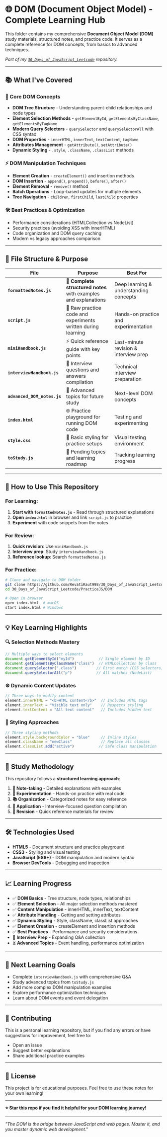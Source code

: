 # 🌐 DOM (Document Object Model) - Complete Learning Hub

This folder contains my comprehensive **Document Object Model (DOM)** study materials, structured notes, and practice code. It serves as a complete reference for DOM concepts, from basics to advanced techniques.

*Part of my [`30_Days_of_JavaScript_Leetcode`](https://github.com/RevatiRaut998/30_Days_of_JavaScript_Leetcode) repository.*

---

## 📚 What I've Covered

### 🎯 Core DOM Concepts
- **DOM Tree Structure** - Understanding parent-child relationships and node types
- **Element Selection Methods** - `getElementById`, `getElementsByClassName`, `getElementsByTagName`
- **Modern Query Selectors** - `querySelector` and `querySelectorAll` with CSS syntax
- **DOM Properties** - `innerHTML`, `innerText`, `textContent`, `tagName`
- **Attributes Management** - `getAttribute()`, `setAttribute()`
- **Dynamic Styling** - `.style`, `.className`, `.classList` methods

### ⚡ DOM Manipulation Techniques  
- **Element Creation** - `createElement()` and insertion methods
- **DOM Insertion** - `append()`, `prepend()`, `before()`, `after()`
- **Element Removal** - `remove()` method
- **Batch Operations** - Loop-based updates for multiple elements
- **Tree Navigation** - `children`, `firstChild`, `lastChild` properties

### 🛠️ Best Practices & Optimization
- Performance considerations (HTMLCollection vs NodeList)
- Security practices (avoiding XSS with innerHTML)
- Code organization and DOM query caching
- Modern vs legacy approaches comparison

---

## 📂 File Structure & Purpose

| File | Purpose | Best For |
|------|---------|----------|
| **`formattedNotes.js`** | 📖 **Complete structured notes** with examples and explanations | Deep learning & understanding concepts |
| **`script.js`** | 🔧 Raw practice code and experiments written during learning | Hands-on practice and experimentation |
| **`miniHandbook.js`** | ⚡ Quick reference guide with key points | Last-minute revision & interview prep |
| **`interviewHandbook.js`** | 🎯 Interview questions and answers compilation | Technical interview preparation |
| **`advanced_DOM_notes.js`** | 🚀 Advanced topics for future study | Next-level DOM concepts |
| **`index.html`** | 🌐 Practice playground for running DOM code | Testing and experimenting |
| **`style.css`** | 🎨 Basic styling for practice setups | Visual testing environment |
| **`toStudy.js`** | 📝 Pending topics and learning roadmap | Tracking learning progress |

---

## 🚀 How to Use This Repository

### For Learning:
1. **Start with `formattedNotes.js`** - Read through structured explanations
2. **Open `index.html`** in browser and link `script.js` to practice
3. **Experiment** with code snippets from the notes

### For Review:
1. **Quick revision**: Use `miniHandbook.js`
2. **Interview prep**: Study `interviewHandbook.js`
3. **Reference lookup**: Search `formattedNotes.js`

### For Practice:
```bash
# Clone and navigate to DOM folder
git clone https://github.com/RevatiRaut998/30_Days_of_JavaScript_Leetcode.git
cd 30_Days_of_JavaScript_Leetcode/PracticeJS/DOM

# Open in browser
open index.html  # macOS
start index.html # Windows
```

---

## 💡 Key Learning Highlights

### 🔍 **Selection Methods Mastery**
```javascript
// Multiple ways to select elements
document.getElementById("myId")           // Single element by ID
document.getElementsByClassName("class")  // HTMLCollection by class
document.querySelector(".class")         // First match (CSS selectors)
document.querySelectorAll("p")           // All matches (NodeList)
```

### ⚙️ **Dynamic Content Updates**
```javascript
// Three ways to modify content
element.innerHTML = "<b>HTML content</b>"  // Includes HTML tags
element.innerText = "Visible text only"    // Respects styling
element.textContent = "All text content"   // Includes hidden text
```

### 🎨 **Styling Approaches**
```javascript
// Three styling methods
element.style.backgroundColor = "blue"     // Inline styles
element.className = "newClass"             // Replace all classes
element.classList.add("active")           // Safe class manipulation
```

---

## 🎯 Study Methodology

This repository follows a **structured learning approach**:

1. **📝 Note-taking** - Detailed explanations with examples
2. **🔬 Experimentation** - Hands-on practice with real code
3. **📚 Organization** - Categorized notes for easy reference
4. **🎯 Application** - Interview-focused question compilation
5. **🔄 Revision** - Quick reference materials for review

---

## 🛠️ Technologies Used

- **HTML5** - Document structure and practice playground
- **CSS3** - Styling and visual testing
- **JavaScript (ES6+)** - DOM manipulation and modern syntax
- **Browser DevTools** - Debugging and inspection

---

## 📈 Learning Progress

- ✅ **DOM Basics** - Tree structure, node types, relationships
- ✅ **Element Selection** - All major selection methods mastered  
- ✅ **Content Manipulation** - innerHTML, innerText, textContent
- ✅ **Attribute Handling** - Getting and setting attributes
- ✅ **Dynamic Styling** - Style, className, classList approaches
- ✅ **Element Creation** - createElement and insertion methods
- ✅ **Best Practices** - Performance and security considerations
- 🔄 **Interview Prep** - Expanding Q&A collection
- ⏳ **Advanced Topics** - Event handling, performance optimization

---

## 🎯 Next Learning Goals

- Complete `interviewHandbook.js` with comprehensive Q&A
- Study advanced topics from `toStudy.js`
- Add more complex DOM manipulation examples
- Explore performance optimization techniques
- Learn about DOM events and event delegation

---

## 🤝 Contributing

This is a personal learning repository, but if you find any errors or have suggestions for improvement, feel free to:
- Open an issue
- Suggest better explanations
- Share additional practice examples

---

## 📜 License

This project is for educational purposes. Feel free to use these notes for your own learning!

---

**⭐ Star this repo if you find it helpful for your DOM learning journey!**

---

*"The DOM is the bridge between JavaScript and web pages. Master it, and you master dynamic web development."*